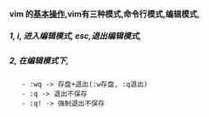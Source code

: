 #### vim 的[基本操作](http://www.runoob.com/linux/linux-vim.html),vim有三种模式,命令行模式,编辑模式,

##### 1, i, 进入编辑模式, esc,退出编辑模式,

##### 2, 在编辑模式下,
       - :wq -> 存盘+退出(:w存盘, :q退出)
       - :q -> 退出不保存
       - :q! -> 强制退出不保存